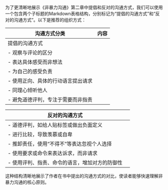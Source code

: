 为了更清晰地展示《非暴力沟通》第二章中提倡和反对的沟通方式，我们可以使用一个包含两个子标题的Markdown表格结构，分别标记为“提倡的沟通方式”和“反对的沟通方式”。以下是推荐的组织方式：


| 沟通方式分类 | 内容 |
| ------------ | ---- |
| 提倡的沟通方式 |      |
| - 观察与评论的区分 |
| - 表达具体感受而非想法 |
| - 为自己的感受负责 |
| - 使用正向、具体的行动语言提出请求 |
| - 同理心倾听他人 |
| - 避免道德评判，专注于需要而非指责 |

| 反对的沟通方式 |     |
| -------------- | --- |
| - 道德评判，如给人贴标签或做出负面定义 |
| - 进行比较，导致羡慕或自卑 |
| - 推卸责任，使用“不得不”等表达忽视个人选择 |
| - 使用要求或命令来表达诉求，而非请求 |
| - 使用评判、指责、命令的语言，增加对方的防御性 |



这种结构清晰地展示了作者在书中提出的沟通方式的对比，使读者能够快速理解非暴力沟通的核心原则。
